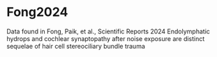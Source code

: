 # Fong2024
Data found in Fong, Paik, et al., Scientific Reports 2024
Endolymphatic hydrops and cochlear synaptopathy after noise exposure are distinct sequelae of hair cell stereociliary bundle trauma
